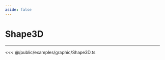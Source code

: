```yaml
---
aside: false
---
```


# Shape3D
---
<Demo src="/examples/graphic/Shape3D.ts" :code="false" :height="700"></Demo>

<<< @/public/examples/graphic/Shape3D.ts